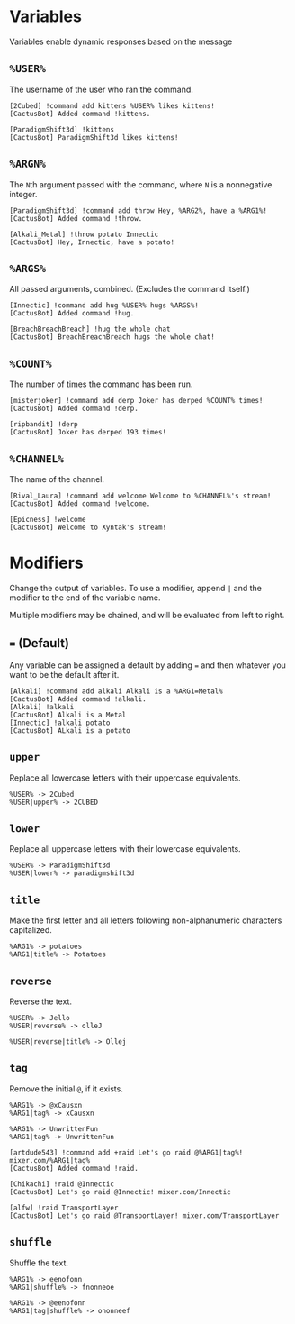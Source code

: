 # Variables

Variables enable dynamic responses based on the message

## `%USER%`

The username of the user who ran the command.

```
[2Cubed] !command add kittens %USER% likes kittens!
[CactusBot] Added command !kittens.

[ParadigmShift3d] !kittens
[CactusBot] ParadigmShift3d likes kittens!
```

## `%ARGN%`

The `N`th argument passed with the command, where `N` is a nonnegative integer.

```
[ParadigmShift3d] !command add throw Hey, %ARG2%, have a %ARG1%!
[CactusBot] Added command !throw.

[Alkali_Metal] !throw potato Innectic
[CactusBot] Hey, Innectic, have a potato!
```

## `%ARGS%`

All passed arguments, combined. (Excludes the command itself.)

```
[Innectic] !command add hug %USER% hugs %ARGS%!
[CactusBot] Added command !hug.

[BreachBreachBreach] !hug the whole chat
[CactusBot] BreachBreachBreach hugs the whole chat!
```

## `%COUNT%`

The number of times the command has been run.

```
[misterjoker] !command add derp Joker has derped %COUNT% times!
[CactusBot] Added command !derp.

[ripbandit] !derp
[CactusBot] Joker has derped 193 times!
```

## `%CHANNEL%`

The name of the channel.

```
[Rival_Laura] !command add welcome Welcome to %CHANNEL%'s stream!
[CactusBot] Added command !welcome.

[Epicness] !welcome
[CactusBot] Welcome to Xyntak's stream!
```

# Modifiers

Change the output of variables. To use a modifier, append `|` and the modifier to the end of the variable name.

Multiple modifiers may be chained, and will be evaluated from left to right.

## `=` (Default)
Any variable can be assigned a default by adding `=` and then whatever you want to be the default after it.

```
[Alkali] !command add alkali Alkali is a %ARG1=Metal%
[CactusBot] Added command !alkali.
[Alkali] !alkali
[CactusBot] Alkali is a Metal
[Innectic] !alkali potato
[CactusBot] ALkali is a potato
```

## `upper`

Replace all lowercase letters with their uppercase equivalents.

```
%USER% -> 2Cubed
%USER|upper% -> 2CUBED
```

## `lower`

Replace all uppercase letters with their lowercase equivalents.

```
%USER% -> ParadigmShift3d
%USER|lower% -> paradigmshift3d
```

## `title`

Make the first letter and all letters following non-alphanumeric characters capitalized.

```
%ARG1% -> potatoes
%ARG1|title% -> Potatoes
```

## `reverse`

Reverse the text.

```
%USER% -> Jello
%USER|reverse% -> olleJ

%USER|reverse|title% -> Ollej
```

## `tag`

Remove the initial `@`, if it exists.

```
%ARG1% -> @xCausxn
%ARG1|tag% -> xCausxn

%ARG1% -> UnwrittenFun
%ARG1|tag% -> UnwrittenFun
```

```
[artdude543] !command add +raid Let's go raid @%ARG1|tag%! mixer.com/%ARG1|tag%
[CactusBot] Added command !raid.

[Chikachi] !raid @Innectic
[CactusBot] Let's go raid @Innectic! mixer.com/Innectic

[alfw] !raid TransportLayer
[CactusBot] Let's go raid @TransportLayer! mixer.com/TransportLayer
```

## `shuffle`

Shuffle the text.

```
%ARG1% -> eenofonn
%ARG1|shuffle% -> fnonneoe

%ARG1% -> @eenofonn
%ARG1|tag|shuffle% -> ononneef
```

